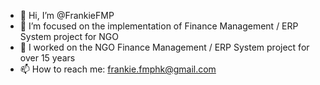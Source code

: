 - 👋 Hi, I’m @FrankieFMP
- 👀 I’m focused on the implementation of Finance Management / ERP System project for NGO
- 💞️ I worked on the NGO Finance Management / ERP System project for over 15 years
- 📫 How to reach me: frankie.fmphk@gmail.com

<!---
FrankieFMP/FrankieFMP is a ✨ special ✨ repository because its `README.md` (this file) appears on your GitHub profile.
You can click the Preview link to take a look at your changes.
--->
